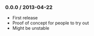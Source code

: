 ### 0.0.0 / 2013-04-22

* First release
* Proof of concept for people to try out
* Might be unstable

